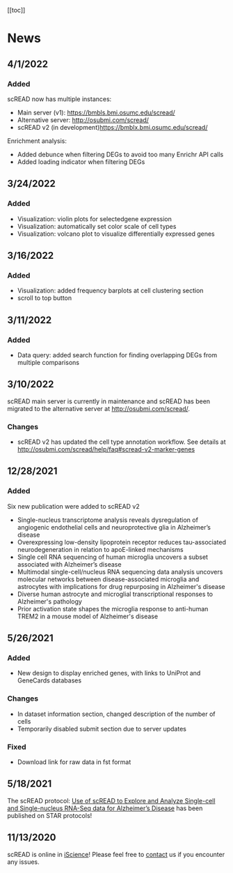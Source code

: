 [[toc]]

# News

## 4/1/2022

### Added

scREAD now has multiple instances:

- Main server (v1): https://bmbls.bmi.osumc.edu/scread/
- Alternative server: http://osubmi.com/scread/
- scREAD v2 (in development)https://bmblx.bmi.osumc.edu/scread/

Enrichment analysis:

- Added debunce when filtering DEGs to avoid too many Enrichr API calls
- Added loading indicator when filtering DEGs

## 3/24/2022

### Added

- Visualization: violin plots for selectedgene expression
- Visualization: automatically set color scale of cell types
- Visualization: volcano plot to visualize differentially expressed genes

## 3/16/2022

### Added

- Visualization: added frequency barplots at cell clustering section
- scroll to top button

## 3/11/2022

### Added

- Data query: added search function for finding overlapping DEGs from multiple comparisons

## 3/10/2022

scREAD main server is currently in maintenance and scREAD has been migrated to the alternative server at http://osubmi.com/scread/.

### Changes

- scREAD v2 has updated the cell type annotation workflow. See details at http://osubmi.com/scread/help/faq#scread-v2-marker-genes

## 12/28/2021

### Added

Six new publication were added to scREAD v2

- Single-nucleus transcriptome analysis reveals dysregulation of angiogenic endothelial cells and neuroprotective glia in Alzheimer’s disease
- Overexpressing low-density lipoprotein receptor reduces tau-associated neurodegeneration in relation to apoE-linked mechanisms
- Single cell RNA sequencing of human microglia uncovers a subset associated with Alzheimer’s disease
- Multimodal single-cell/nucleus RNA sequencing data analysis uncovers molecular networks between disease-associated microglia and astrocytes with implications for drug repurposing in Alzheimer's disease
- Diverse human astrocyte and microglial transcriptional responses to Alzheimer's pathology
- Prior activation state shapes the microglia response to anti-human TREM2 in a mouse model of Alzheimer's disease

## 5/26/2021

### Added

- New design to display enriched genes, with links to UniProt and GeneCards databases

### Changes

- In dataset information section, changed description of the number of cells
- Temporarily disabled submit section due to server updates

### Fixed

- Download link for raw data in fst format

## 5/18/2021

The scREAD protocol: [Use of scREAD to Explore and Analyze Single-cell and Single-nucleus RNA-Seq data for Alzheimer’s Disease](https://doi.org/10.1016/j.xpro.2021.100513) has been published on STAR protocols!

## 11/13/2020

scREAD is online in [iScience](<https://www.cell.com/iscience/fulltext/S2589-0042(20)30966-4?rss=yes>)! Please feel free to [contact](https://bmbls.bmi.osumc.edu/scread/help/contact) us if you encounter any issues.
